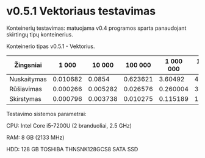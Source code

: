 # v0.5.1 Vektoriaus testavimas

Konteinerių testavimas: matuojama v0.4 programos sparta panaudojant skirtingų tipų konteinerius.

Konteinerio tipas v0.5.1 - Vektorius.

| Žingsniai | 1 000  | 10 000 | 100 000 | 1 000 000 | 10 000 000 |
| --- | --- | --- | --- | --- | --- |
| Nuskaitymas |0.010682|0.0854|0.623621|3.60492|40.8821|
| Rūšiavimas |0.000266|0.005282|0.026576|0.260004|3.97401|
| Skirstymas |0.000796|0.003738|0.010275|0.115189|1.04849|


Testavimo sistemos parametrai:

CPU: Intel Core i5-7200U (2 branduoliai, 2.5 GHz)

RAM: 8 GB (2133 MHz)

HDD: 128 GB TOSHIBA THNSNK128GCS8 SATA SSD
